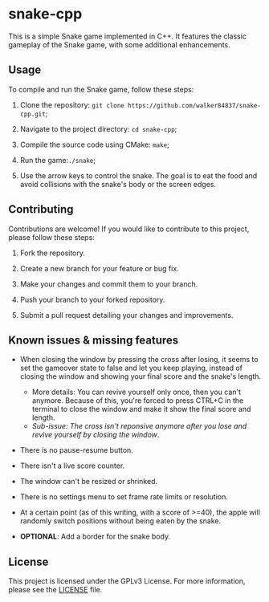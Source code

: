 # snake-cpp

This is a simple Snake game implemented in C++. It features the classic gameplay of the Snake game, with some additional enhancements.

## Usage

To compile and run the Snake game, follow these steps:

1. Clone the repository: `git clone https://github.com/walker84837/snake-cpp.git`;

2. Navigate to the project directory: `cd snake-cpp`;

3. Compile the source code using CMake: `make`;

4. Run the game:`./snake`;

5. Use the arrow keys to control the snake. The goal is to eat the food and avoid collisions with the snake's body or the screen edges.

## Contributing

Contributions are welcome! If you would like to contribute to this project, please follow these steps:

1. Fork the repository.

2. Create a new branch for your feature or bug fix.

3. Make your changes and commit them to your branch.

4. Push your branch to your forked repository.

5. Submit a pull request detailing your changes and improvements.

## Known issues & missing features

- When closing the window by pressing the cross after losing, it seems to set the gameover state to false and let you keep playing, instead of closing the window and showing your final score and the snake's length.
  - More details: You can revive yourself only once, then you can't anymore. Because of this, you're forced to press CTRL+C in the terminal to close the window and make it show the final score and length.
  - *Sub-issue: The cross isn't reponsive anymore after you lose and revive yourself by closing the window*.

- There is no pause-resume button.

- There isn't a live score counter.

- The window can't be resized or shrinked.

- There is no settings menu to set frame rate limits or resolution.

- At a certain point (as of this writing, with a score of >=40), the apple will randomly switch positions without being eaten by the snake.

- **OPTIONAL**: Add a border for the snake body.

## License

This project is licensed under the GPLv3 License. For more information, please see the [LICENSE](LICENSE) file.
